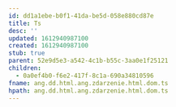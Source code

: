 ```yaml
---
id: dd1a1ebe-b0f1-41da-be5d-058e880cd87e
title: Ts
desc: ''
updated: 1612940987100
created: 1612940987100
stub: true
parent: 52e9d5e3-a542-4c1b-b55c-3aa0e1f25121
children:
  - 0a0ef4b0-f6e2-417f-8c1a-690a34810596
fname: ang.dd.html.ang.zdarzenie.html.dom.ts
hpath: ang.dd.html.ang.zdarzenie.html.dom.ts
---
```



